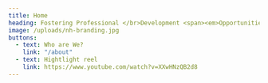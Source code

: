 ```yaml
---
title: Home
heading: Fostering Professional </br>Development <span><em>Opportunities</em></span>.
image: /uploads/nh-branding.jpg
buttons:
  - text: Who are We?
    link: "/about"
  - text: Hightlight reel
    link: https://www.youtube.com/watch?v=XXwHNzQB2d8
---
```

